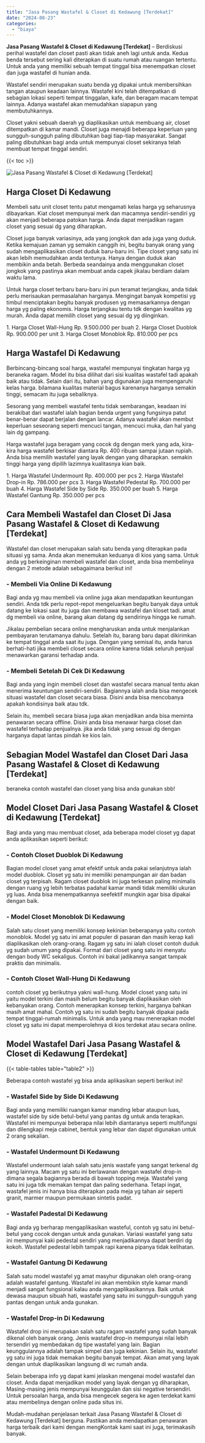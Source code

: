 ```yaml
---
title: "Jasa Pasang Wastafel & Closet di Kedawung [Terdekat]"
date: "2024-08-23"
categories: 
  - "biaya"
---
```


**Jasa Pasang Wastafel & Closet di Kedawung \[Terdekat\]** – Berdiskusi perihal wastafel dan closet pasti akan tidak aneh lagi untuk anda. Kedua benda tersebut sering kali diterapkan di suatu rumah atau ruangan tertentu. Untuk anda yang memiliki sebuah tempat tinggal bisa menempatkan closet dan juga wastafel di hunian anda.

Wastafel sendiri merupakan suatu benda yg dipakai untuk membersihkan tangan ataupun keadaan lainnya. Wastafel kini telah ditempatkan di sebagian lokasi seperti tempat tinggalan, kafe, dan beragam macam tempat lainnya. Adanya wastafel akan memudahkan siapapun yang membutuhkannya.

Closet yakni sebuah daerah yg diaplikasikan untuk membuang air, closet ditempatkan di kamar mandi. Closet juga menajdi beberapa keperluan yang sungguh-sungguh paling dibutuhkan bagi tiap-tiap masyarakat. Sangat paling dibutuhkan bagi anda untuk mempunyai closet sekiranya telah membuat tempat tinggal sendiri.

{{< toc >}}

![Jasa Pasang Wastafel & Closet di Kedawung [Terdekat]](/images/wastafel-closet-murah66.png)

## Harga Closet Di Kedawung

Membeli satu unit closet tentu patut mengamati kelas harga yg seharusnya dibayarkan. Kiat closet mempunyai merk dan macamnya sendiri-sendiri yg akan menjadi beberapa patokan harga. Anda dapat menjadikan ragam closet yang sesuai dg yang diharapkan.

Closet juga banyak variasinya, ada yang jongkok dan ada juga yang duduk. Ketika kemajuan zaman yg semakin canggih ini, begitu banyak orang yang sudah mengaplikasikan closet duduk baru-baru ini. Tipe closet yang satu ini akan lebih memudahkan anda tentunya. Hanya dengan duduk akan membikin anda betah. Berbeda seandainya anda menggunakan closet jongkok yang pastinya akan membuat anda capek jikalau berdiam dalam waktu lama.

Untuk harga closet terbaru baru-baru ini pun teramat terjangkau, anda tidak perlu merisaukan permasalahan harganya. Mengingat banyak kompetisi yg timbul menciptakan begitu banyak produsen yg memasarkannya dengan harga yg paling ekonomis. Harga terjangkau tentu tdk dengan kwalitas yg murah. Anda dapat memilih closet yang sesuai dg yg diinginkan.

1\. Harga Closet Wall-Hung Rp. 9.500.000 per buah 2. Harga Closet Duoblok Rp. 900.000 per unit 3. Harga Closet Monoblok Rp. 810.000 per pcs

## Harga Wastafel Di Kedawung

Berbincang-bincang soal harga, wastafel mempunyai tingkatan harga yg beraneka ragam. Model itu bisa dilihat dari sisi kualitas wastafel tadi apakah baik atau tidak. Selain dari itu, bahan yang digunakan juga mempengaruhi kelas harga. bilamana kualitas material bagus karenanya harganya semakin tinggi, semacam itu juga sebaliknya.

Sesorang yang membeli wastafel tentu tidak sembarangan, keadaan ini berakibat dari wastafel ialah bagian benda urgent yang fungsinya patut benar-benar dapat berjalan dengan lancar. Adanya wastafel akan membut keperluan seseorang seperti mencuci tangan, mencuci muka, dan hal yang lain dg gampang.

Harga wastafel juga beragam yang cocok dg dengan merk yang ada, kira-kira harga wastafel berkisar diantara Rp. 400 ribuan sampai jutaan rupiah. Anda bisa memilih wastafel yang layak dengan yang diharapkan. semakin tinggi harga yang dipilih lazimnya kualitasnya kian baik.

1\. Harga Wastafel Undermount Rp. 400.000 per pcs 2. Harga Wastafel Drop-in Rp. 786.000 per pcs 3. Harga Wastafel Pedestal Rp. 700.000 per buah 4. Harga Wastafel Side by Side Rp. 350.000 per buah 5. Harga Wastafel Gantung Rp. 350.000 per pcs

## Cara Membeli Wastafel dan Closet Di Jasa Pasang Wastafel & Closet di Kedawung \[Terdekat\]

Wastafel dan closet merupakan salah satu benda yang diterapkan pada situasi yg sama. Anda akan menemukan keduanya di kios yang sama. Untuk anda yg berkeinginan membeli wastafel dan closet, anda bisa membelinya dengan 2 metode adalah sebagaimana berikut ini!

### \- Membeli Via Online Di Kedawung

Bagi anda yg mau membeli via online juga akan mendapatkan keuntungan sendiri. Anda tdk perlu repot-repot mengeluarkan begitu banyak daya untuk datang ke lokasi saat itu juga dan membawa wastafel dan kloset tadi. amat dg membeli via online, barang akan datang dg sendirinya hingga ke rumah.

Jikalau pembelian secara online mengharuskan anda untuk menjalankan pembayaran terutamanya dahulu. Setelah itu, barang baru dapat dikirimkan ke tempat tinggal anda saat itu juga. Dengan yang semisal itu, anda harus berhati-hati jika membeli closet secara online karena tidak seluruh penjual menawarkan garansi terhadap anda.

### \- Membeli Setelah Di Cek Di Kedawung

Bagi anda yang ingin membeli closet dan wastafel secara manual tentu akan menerima keuntungan sendiri-sendiri. Bagiannya ialah anda bisa mengecek situasi wastafel dan closet secara biasa. Disini anda bisa mencobanya apakah kondisinya baik atau tdk.

Selain itu, membeli secara biasa juga akan menjadikan anda bisa meminta penawaran secara offline. Disini anda bisa menawar harga closet dan wastafel terhadap penjualnya. jika anda tidak yang sesuai dg dengan harganya dapat lantas pindah ke kios lain.

## Sebagian Model Wastafel dan Closet Dari Jasa Pasang Wastafel & Closet di Kedawung \[Terdekat\]

beraneka contoh wastafel dan closet yang bisa anda gunakan sbb!

## Model Closet Dari Jasa Pasang Wastafel & Closet di Kedawung \[Terdekat\]

Bagi anda yang mau membuat closet, ada beberapa model closet yg dapat anda aplikasikan seperti berikut:

### \- Contoh Closet Duoblok Di Kedawung

Bagian model closet yang amat efektif untuk anda pakai selanjutnya ialah model duoblok. Closet yg satu ini memiliki penampungan air dan badan closet yg terpisah. Ragam closet duoblok ini juga terkesan paling minimalis dengan ruang yg lebih terbatas padahal kamar mandi tidak memiliki ukuran yg luas. Anda bisa menempatkannya seefektif mungkin agar bisa dipakai dengan baik.

### \- Model Closet Monoblok Di Kedawung

Salah satu closet yang memiliki konsep kekinian beberapanya yaitu contoh monoblok. Model yg satu ini amat populer di pasaran dan masih kerap kali diaplikasikan oleh orang-orang. Ragam yg satu ini ialah closet contoh duduk yg sudah umum yang dipakai. Format dari closet yang satu ini menyatu dengan body WC sekaligus. Contoh ini bakal jadikannya sangat tampak praktis dan minimalis.

### \- Contoh Closet Wall-Hung Di Kedawung

contoh closet yg berikutnya yakni wall-hung. Model closet yang satu ini yaitu model terkini dan masih belum begitu banyak diaplikasikan oleh kebanyakan orang. Contoh menerapkan konsep terkini, harganya bahkan masih amat mahal. Contoh yg satu ini sudah begitu banyak dipakai pada tempat tinggal-rumah minimalis. Untuk anda yang mau menerapkan model closet yg satu ini dapat memperolehnya di kios terdekat atau secara online.

## Model Wastafel Dari Jasa Pasang Wastafel & Closet di Kedawung \[Terdekat\]

{{< table-tables table="table2" >}}

Beberapa contoh wastafel yg bisa anda aplikasikan seperti berikut ini!

### \- Wastafel Side by Side Di Kedawung

Bagi anda yang memiliki ruangan kamar manding lebar ataupun luas, wastafel side by side betul-betul yang pantas dg untuk anda terapkan. Wastafel ini mempunyai beberapa nilai lebih diantaranya seperti multifungsi dan dilengkapi meja cabinet, bentuk yang lebar dan dapat digunakan untuk 2 orang sekalian.

### \- Wastafel Undermount Di Kedawung

Wastafel undermount ialah salah satu jenis wastafe yang sangat terkenal dg yang lainnya. Macam yg satu ini berlawanan dengan wastafel drop-in dimana segala bagiannya berada di bawah topping meja. Wastafel yang satu ini juga tdk memakan tempat dan paling sederhana. Tetapi ingat, wastafel jenis ini hanya bisa diterapkan pada meja yg tahan air seperti granit, marmer maupun permukaan sintetis padat.

### \- Wastafel Padestal Di Kedawung

Bagi anda yg berharap mengaplikasikan wasteful, contoh yg satu ini betul-betul yang cocok dengan untuk anda gunakan. Variasi wastafel yang satu ini mempunyai kaki pedestal sendiri yang menjadikannya dapat berdiri dg kokoh. Wastafel pedestal lebih tampak rapi karena pipanya tidak kelihatan.

### \- Wastafel Gantung Di Kedawung

Salah satu model wastafel yg amat masyhur digunakan oleh orang-orang adalah wastafel gantung. Wastafel ini akan membikin style kamar mandi menjadi sangat fungsional kalau anda mengaplikasikannya. Baik untuk dewasa maupun sibuah hati, wastafel yang satu ini sungguh-sungguh yang pantas dengan untuk anda gunakan.

### \- Wastafel Drop-in Di Kedawung

Wastafel drop ini merupakan salah satu ragam wastafel yang sudah banyak dikenal oleh banyak orang. Jenis wastafel drop-in mempunyai nilai lebih tersendiri yg membedakan dg tipe wastafel yang lain. Bagian keunggulannya adalah tampak simpel dan juga kekinian. Selain itu, wastafel yg satu ini juga tidak memakan begitu banyak tempat. Akan amat yang layak dengan untuk diaplikasikan langsung di wc rumah anda.

Selain beberapa info yg dapat kami jelaskan mengenai model wastafel dan closet. Anda dapat menjadikan model yang layak dengan yg diharapkan, Masing-masing jenis mempunyai keunggulan dan sisi negative tersendiri. Untuk persoalan harga, anda bisa mengecek segera ke agen terdekat kami atau membelinya dengan online pada situs ini.

Mudah-mudahan penjelasan terkait Jasa Pasang Wastafel & Closet di Kedawung \[Terdekat\] berguna. Pastikan anda mendapatkan penawaran harga terbaik dari kami dengan mengKontak kami saat ini juga, terimakasih banyak.
